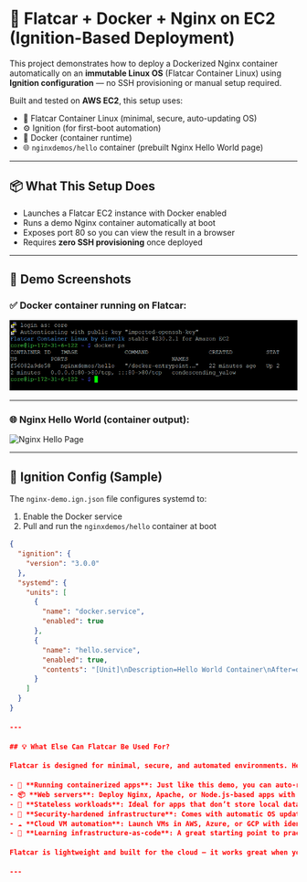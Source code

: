 # 🚀 Flatcar + Docker + Nginx on EC2 (Ignition-Based Deployment)

This project demonstrates how to deploy a Dockerized Nginx container automatically on an **immutable Linux OS** (Flatcar Container Linux) using **Ignition configuration** — no SSH provisioning or manual setup required.

Built and tested on **AWS EC2**, this setup uses:

- 🧊 Flatcar Container Linux (minimal, secure, auto-updating OS)
- ⚙️ Ignition (for first-boot automation)
- 🐳 Docker (container runtime)
- 🌐 `nginxdemos/hello` container (prebuilt Nginx Hello World page)

---

## 📦 What This Setup Does

- Launches a Flatcar EC2 instance with Docker enabled
- Runs a demo Nginx container automatically at boot
- Exposes port 80 so you can view the result in a browser
- Requires **zero SSH provisioning** once deployed

---

## 📸 Demo Screenshots

### ✅ Docker container running on Flatcar:

![Docker container running](screenshots/terminal.png)

---

### 🌐 Nginx Hello World (container output):

![Nginx Hello Page](screenshots/nginx-demo.png)

---

## 🧾 Ignition Config (Sample)

The `nginx-demo.ign.json` file configures systemd to:

1. Enable the Docker service
2. Pull and run the `nginxdemos/hello` container at boot

```json
{
  "ignition": {
    "version": "3.0.0"
  },
  "systemd": {
    "units": [
      {
        "name": "docker.service",
        "enabled": true
      },
      {
        "name": "hello.service",
        "enabled": true,
        "contents": "[Unit]\nDescription=Hello World Container\nAfter=docker.service\nRequires=docker.service\n\n[Service]\nExecStart=/usr/bin/docker run -d -p 80:80 nginxdemos/hello\nRestart=always\n\n[Install]\nWantedBy=multi-user.target"
      }
    ]
  }
}

---

## 💡 What Else Can Flatcar Be Used For?

Flatcar is designed for minimal, secure, and automated environments. Here are some simple, beginner-friendly use cases:

- 🐳 **Running containerized apps**: Just like this demo, you can auto-run any Docker container.
- 📦 **Web servers**: Deploy Nginx, Apache, or Node.js-based apps with no OS overhead.
- 🔁 **Stateless workloads**: Ideal for apps that don’t store local data (e.g., frontend services, API gateways).
- 🔐 **Security-hardened infrastructure**: Comes with automatic OS updates and minimal attack surface.
- ☁️ **Cloud VM automation**: Launch VMs in AWS, Azure, or GCP with identical behavior using Ignition JSON.
- 🧪 **Learning infrastructure-as-code**: A great starting point to practice declarative server setups.

Flatcar is lightweight and built for the cloud — it works great when you want to automate, simplify, and containerize your workloads.

---

